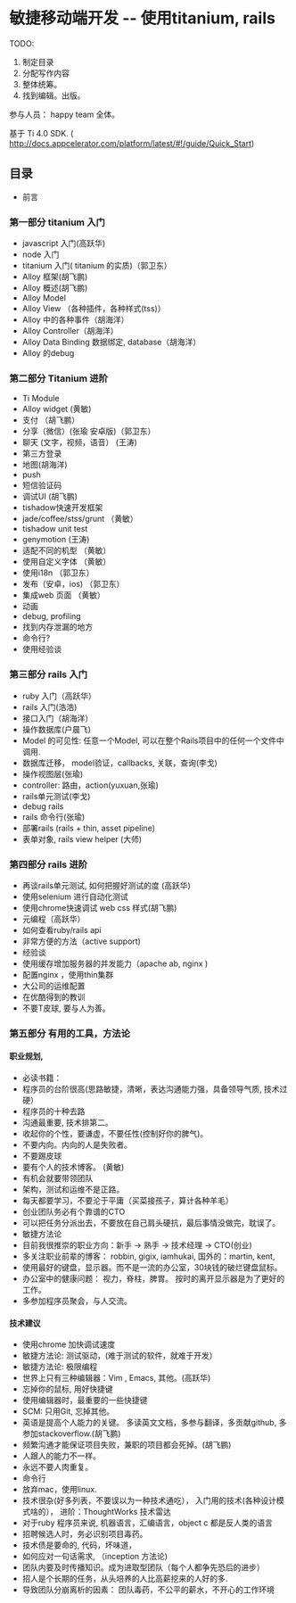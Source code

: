 # 敏捷移动端开发   -- 使用titanium, rails

TODO:
1. 制定目录
2. 分配写作内容
3. 整体统筹。
4. 找到编辑。出版。


参与人员： happy team 全体。

基于 Ti 4.0 SDK.  ( http://docs.appcelerator.com/platform/latest/#!/guide/Quick_Start)

## 目录

* 前言

### 第一部分 titanium 入门
* javascript 入门(高跃华)
* node 入门
* titanium 入门( titanium 的实质)（郭卫东）
* Alloy 框架(胡飞鹏)
* Alloy 概述(胡飞鹏)
* Alloy Model
* Alloy View （各种插件，各种样式(tss)）
* Alloy 中的各种事件（胡海洋）
* Alloy Controller（胡海洋）
* Alloy Data Binding 数据绑定, database（胡海洋）
* Alloy 的debug

### 第二部分 Titanium 进阶
* Ti Module
* Alloy widget    (黄敏)
* 支付              （胡飞鹏）
* 分享（微信）(张瑜 安卓版)（郭卫东）
* 聊天 (文字，视频，语音）  (王涛)
* 第三方登录
* 地图(胡海洋)
* push
* 短信验证码
* 调试UI (胡飞鹏)
* tishadow快速开发框架
* jade/coffee/stss/grunt （黄敏）
* tishadow unit test
* genymotion (王涛)
* 适配不同的机型  （黄敏）
* 使用自定义字体  （黄敏）
* 使用i18n         （郭卫东）
* 发布（安卓，ios) （郭卫东）
* 集成web 页面    （黄敏）
* 动画
* debug, profiling
* 找到内存泄漏的地方
* 命令行?
* 使用经验谈


### 第三部分 rails 入门
* ruby 入门（高跃华）
* rails 入门(浩浩)
* 接口入门（胡海洋）
* 操作数据库(户晨飞)
* Model 的可见性: 任意一个Model, 可以在整个Rails项目中的任何一个文件中调用.
* 数据库迁移， model验证，callbacks, 关联，查询(李戈)
* 操作视图层(张瑜)
* controller: 路由，action(yuxuan,张瑜)
* rails单元测试(李戈)
* debug rails
* rails 命令行(张瑜)
* 部署rails (rails + thin, asset pipeline)
* 表单对象, rails view helper (大师)

### 第四部分 rails 进阶
* 再谈rails单元测试, 如何把握好测试的度 (高跃华)
* 使用selenium 进行自动化测试
* 使用chrome快速调试 web css 样式(胡飞鹏)
* 元编程（高跃华）
* 如何查看ruby/rails api
* 非常方便的方法（active support)
* 经验谈
* 使用缓存增加服务器的并发能力（apache ab, nginx )
* 配置nginx ，使用thin集群
* 大公司的运维配置
* 在优酷得到的教训
* 不要T皮球, 要与人为善。

### 第五部分 有用的工具，方法论

#### 职业规划,

* 必读书籍：
* 程序员的台阶很高(思路敏捷，清晰，表达沟通能力强，具备领导气质, 技术过硬）
* 程序员的十种去路
* 沟通最重要, 技术排第二。
* 收起你的个性，要谦虚，不要任性(控制好你的脾气)。
* 不要内向。内向的人是失败者。
* 不要踢皮球
* 要有个人的技术博客。 (黄敏)
* 有机会就要带领团队
* 架构，测试和运维不是正路。
* 每天都要学习，不要沦于平庸（买菜接孩子，算计各种羊毛）
* 创业团队务必有个靠谱的CTO
* 可以把任务分派出去，不要放在自己肩头硬抗，最后事情没做完，耽误了。
* 敏捷方法论
* 目前我很推崇的职业方向：新手 -> 熟手 -> 技术经理 -> CTO(创业)
* 多关注职业前辈的博客： robbin, gigix, iamhukai, 国外的：martin, kent,
* 使用最好的键盘，显示器。而不是一流的办公室，30块钱的破烂键盘鼠标。
* 办公室中的健康问题： 视力，脊柱，脾胃。 按时的离开显示器是为了更好的工作。
* 多参加程序员聚会，与人交流。

#### 技术建议
* 使用chrome 加快调试速度
* 敏捷方法论: 测试驱动，(难于测试的软件，就难于开发）
* 敏捷方法论: 极限编程
* 世界上只有三种编辑器：Vim , Emacs, 其他。(高跃华)
* 忘掉你的鼠标, 用好快捷键
* 使用编辑器时，最重要的一些快捷键
* SCM: 只用Git,  忘掉其他。
* 英语是提高个人能力的关键。 多读英文文档，多参与翻译，多贡献github, 多参加stackoverflow.(胡飞鹏)
* 频繁沟通才能保证项目失败，兼职的项目都会死掉。(胡飞鹏)
* 人跟人的能力不一样。
* 永远不要人肉重复。
* 命令行
* 放弃mac，使用linux.
* 技术很杂(好多列表，不要误以为一种技术通吃）， 入门用的技术(各种设计模式啥的）， 进阶：ThoughtWorks 技术雷达
* 对于ruby 程序员来说, 机器语言，汇编语言，object c 都是反人类的语言
* 招聘候选人时，务必识别项目毒药。
* 技术债是要命的, 代码，坏味道，
* 如何应对一句话需求, （inception 方法论)
* 团队内要及时传播知识。成为进取型团队（每个人都争先恐后的进步）
* 招人是个长期的任务，从头培养的人比高薪挖来的人好的多.
* 导致团队分崩离析的因素： 团队毒药，不公平的薪水，不开心的工作环境
